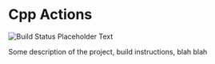 # Cpp Actions

	
![Build Status Placeholder Text](https://github.com/Robby-cell/Cpp-Actions/actions/workflows/build.yml/badge.svg)

Some description of the project, build instructions, blah blah

